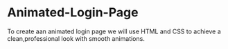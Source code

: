 # Animated-Login-Page
To create aan animated login page we will use HTML and CSS to achieve a clean,professional look with smooth animations.
